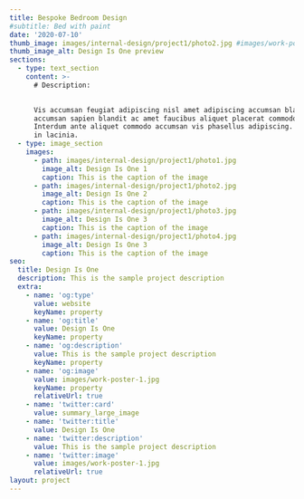 ```yaml
---
title: Bespoke Bedroom Design
#subtitle: Bed with paint
date: '2020-07-10'
thumb_image: images/internal-design/project1/photo2.jpg #images/work-poster-1-thumb.jpg
thumb_image_alt: Design Is One preview
sections:
  - type: text_section
    content: >-
      # Description:

      
      Vis accumsan feugiat adipiscing nisl amet adipiscing accumsan blandit
      accumsan sapien blandit ac amet faucibus aliquet placerat commodo.
      Interdum ante aliquet commodo accumsan vis phasellus adipiscing. Ornare a
      in lacinia.
  - type: image_section
    images:
      - path: images/internal-design/project1/photo1.jpg
        image_alt: Design Is One 1
        caption: This is the caption of the image
      - path: images/internal-design/project1/photo2.jpg
        image_alt: Design Is One 2
        caption: This is the caption of the image
      - path: images/internal-design/project1/photo3.jpg
        image_alt: Design Is One 3
        caption: This is the caption of the image
      - path: images/internal-design/project1/photo4.jpg
        image_alt: Design Is One 3
        caption: This is the caption of the image
seo:
  title: Design Is One
  description: This is the sample project description
  extra:
    - name: 'og:type'
      value: website
      keyName: property
    - name: 'og:title'
      value: Design Is One
      keyName: property
    - name: 'og:description'
      value: This is the sample project description
      keyName: property
    - name: 'og:image'
      value: images/work-poster-1.jpg
      keyName: property
      relativeUrl: true
    - name: 'twitter:card'
      value: summary_large_image
    - name: 'twitter:title'
      value: Design Is One
    - name: 'twitter:description'
      value: This is the sample project description
    - name: 'twitter:image'
      value: images/work-poster-1.jpg
      relativeUrl: true
layout: project
---
```


